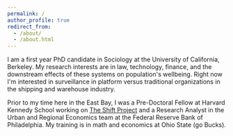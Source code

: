 ```yaml
---
permalink: /
author_profile: true
redirect_from: 
  - /about/
  - /about.html
---
```


I am a first year PhD candidate in Sociology at the University of California, Berkeley. My research interests are in law, technology, finance, and the downstream effects of these systems on population's wellbeing. Right now I'm interested in surveillance in platform versus traditional organizations in the shipping and warehouse industry. 

Prior to my time here in the East Bay, I was a Pre-Doctoral Fellow at Harvard Kennedy School working on [The Shift Project](https://shift.hks.harvard.edu/author/annette-gailliot/) and a Research Analyst in the Urban and Regional Economics team at the Federal Reserve Bank of Philadelphia. My training is in math and economics at Ohio State (go Bucks). 
